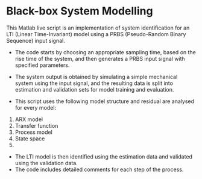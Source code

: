 # Black-box System Modelling

This Matlab live script is an implementation of system identification for an LTI (Linear Time-Invariant) model using a PRBS (Pseudo-Random Binary Sequence) input signal.

* The code starts by choosing an appropriate sampling time, based on the rise time of the system, and then generates a PRBS input signal with specified parameters.
* The system output is obtained by simulating a simple mechanical system using the input signal, and the resulting data is split into estimation and validation sets for model training and evaluation.

* This script uses the following model structure and residual are analysed for every model: 
1. ARX model
2. Transfer function
3. Process model 
4. State space
5. 
*  The LTI model is then identified using the estimation data and validated using the validation data.
*  The code includes detailed comments for each step of the process.
